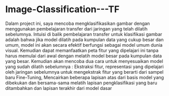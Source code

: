 # Image-Classification---TF
Dalam project ini, saya mencoba mengklasifikasikan gambar dengan menggunakan pembelajaran transfer dari jaringan yang telah dilatih sebelumnya.  Intuisi di balik pembelajaran transfer untuk klasifikasi gambar adalah bahwa jika model dilatih pada kumpulan data yang cukup besar dan umum, model ini akan secara efektif berfungsi sebagai model umum dunia visual. Kemudian dapat memanfaatkan peta fitur yang dipelajari ini tanpa harus memulai dari awal dengan melatih model besar pada kumpulan data yang besar.  Kemudian akan mencoba dua cara untuk menyesuaikan model yang sudah dilatih sebelumnya :  Ekstraksi fitur, representasi yang dipelajari oleh jaringan sebelumnya untuk mengekstrak fitur yang berarti dari sampel baru Fine-Tuning, Mencairkan beberapa lapisan atas dari basis model yang dibekukan dan bersama-sama melatih lapisan pengklasifikasi yang baru ditambahkan dan lapisan terakhir dari model dasar

